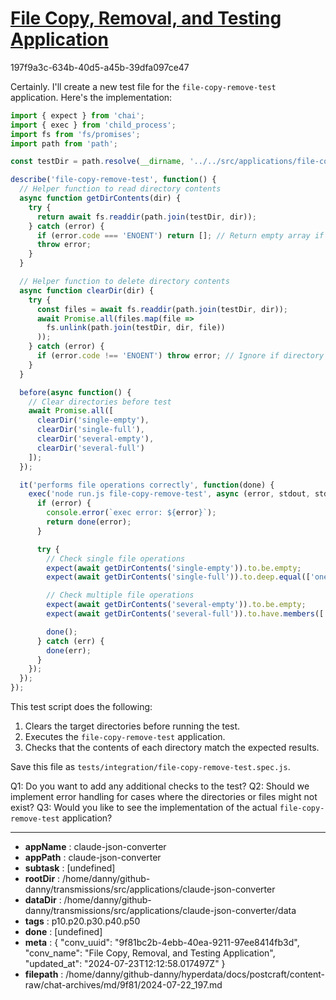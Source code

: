 # [File Copy, Removal, and Testing Application](https://claude.ai/chat/9f81bc2b-4ebb-40ea-9211-97ee8414fb3d)

197f9a3c-634b-40d5-a45b-39dfa097ce47

 Certainly. I'll create a new test file for the `file-copy-remove-test` application. Here's the implementation:

```javascript
import { expect } from 'chai';
import { exec } from 'child_process';
import fs from 'fs/promises';
import path from 'path';

const testDir = path.resolve(__dirname, '../../src/applications/file-copy-remove-test/data');

describe('file-copy-remove-test', function() {
  // Helper function to read directory contents
  async function getDirContents(dir) {
    try {
      return await fs.readdir(path.join(testDir, dir));
    } catch (error) {
      if (error.code === 'ENOENT') return []; // Return empty array if directory doesn't exist
      throw error;
    }
  }

  // Helper function to delete directory contents
  async function clearDir(dir) {
    try {
      const files = await fs.readdir(path.join(testDir, dir));
      await Promise.all(files.map(file => 
        fs.unlink(path.join(testDir, dir, file))
      ));
    } catch (error) {
      if (error.code !== 'ENOENT') throw error; // Ignore if directory doesn't exist
    }
  }

  before(async function() {
    // Clear directories before test
    await Promise.all([
      clearDir('single-empty'),
      clearDir('single-full'),
      clearDir('several-empty'),
      clearDir('several-full')
    ]);
  });

  it('performs file operations correctly', function(done) {
    exec('node run.js file-copy-remove-test', async (error, stdout, stderr) => {
      if (error) {
        console.error(`exec error: ${error}`);
        return done(error);
      }

      try {
        // Check single file operations
        expect(await getDirContents('single-empty')).to.be.empty;
        expect(await getDirContents('single-full')).to.deep.equal(['one.txt']);

        // Check multiple file operations
        expect(await getDirContents('several-empty')).to.be.empty;
        expect(await getDirContents('several-full')).to.have.members(['one.txt', 'two.txt']);

        done();
      } catch (err) {
        done(err);
      }
    });
  });
});
```

This test script does the following:

1. Clears the target directories before running the test.
2. Executes the `file-copy-remove-test` application.
3. Checks that the contents of each directory match the expected results.

Save this file as `tests/integration/file-copy-remove-test.spec.js`.

Q1: Do you want to add any additional checks to the test?
Q2: Should we implement error handling for cases where the directories or files might not exist?
Q3: Would you like to see the implementation of the actual `file-copy-remove-test` application?

---

* **appName** : claude-json-converter
* **appPath** : claude-json-converter
* **subtask** : [undefined]
* **rootDir** : /home/danny/github-danny/transmissions/src/applications/claude-json-converter
* **dataDir** : /home/danny/github-danny/transmissions/src/applications/claude-json-converter/data
* **tags** : p10.p20.p30.p40.p50
* **done** : [undefined]
* **meta** : {
  "conv_uuid": "9f81bc2b-4ebb-40ea-9211-97ee8414fb3d",
  "conv_name": "File Copy, Removal, and Testing Application",
  "updated_at": "2024-07-23T12:12:58.017497Z"
}
* **filepath** : /home/danny/github-danny/hyperdata/docs/postcraft/content-raw/chat-archives/md/9f81/2024-07-22_197.md